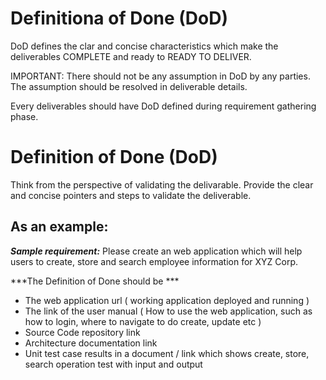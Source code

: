 # Definitiona of Done (DoD)

DoD defines the clar and concise characteristics which make the deliverables COMPLETE and ready to READY TO DELIVER. 

IMPORTANT: There should not be any assumption in DoD by any parties. The assumption should be resolved in deliverable details. 

Every deliverables should have DoD defined during requirement gathering phase.

# Definition of Done (DoD)
Think from the perspective of validating the delivarable. Provide the clear and concise pointers and steps to validate the deliverable.

## As an example:

***Sample requirement:***
Please create an web application which will help users to create, store and search employee information for XYZ Corp. 

***The Definition of Done should be ***
- The web application url ( working application deployed and running )
- The link of the user manual ( How to use the web application, such as how to login, where to navigate to do create, update etc )
- Source Code repository link
- Architecture documentation link
- Unit test case results in a document / link which shows create, store, search operation test with input and output
